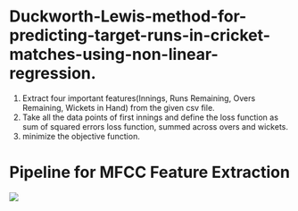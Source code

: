 # Duckworth-Lewis-method-for-predicting-target-runs-in-cricket-matches-using-non-linear-regression.
1) Extract four important features(Innings, Runs Remaining, Overs Remaining, Wickets in Hand) from the given csv file.
2) Take all the data points of first innings and define the loss function as sum of squared errors loss function, summed across overs and wickets.
3) minimize the objective function.



# Pipeline for MFCC Feature Extraction
<img src="https://drive.google.com/uc?export=view&id=1kDcaNcijTuanGWngD3qwFxAYNaw5NCmK">
